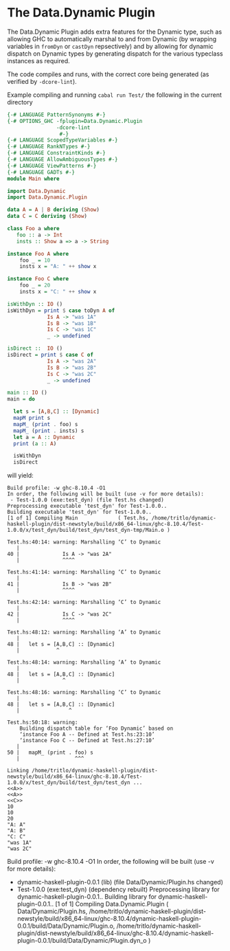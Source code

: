 The Data.Dynamic Plugin
======

The Data.Dynamic Plugin adds extra features for the Dynamic type, such as
allowing GHC to automatically marshal to and from Dynamic (by wrapping variables
in `fromDyn` or `castDyn` repsectively) and by allowing for dynamic dispatch on
Dynamic types by generating dispatch for the various typeclass instances as
required.

The code compiles and runs, with the correct core being generated (as verified
by `-dcore-lint`).

Example compiling and running `cabal run Test/` the following in the current
directory

```haskell
{-# LANGUAGE PatternSynonyms #-}
{-# OPTIONS_GHC -fplugin=Data.Dynamic.Plugin
                -dcore-lint
                 #-}
{-# LANGUAGE ScopedTypeVariables #-}
{-# LANGUAGE RankNTypes #-}
{-# LANGUAGE ConstraintKinds #-}
{-# LANGUAGE AllowAmbiguousTypes #-}
{-# LANGUAGE ViewPatterns #-}
{-# LANGUAGE GADTs #-}
module Main where

import Data.Dynamic
import Data.Dynamic.Plugin

data A = A | B deriving (Show)
data C = C deriving (Show)

class Foo a where
   foo :: a -> Int
   insts :: Show a => a -> String

instance Foo A where
    foo _ = 10
    insts x = "A: " ++ show x

instance Foo C where
    foo _ = 20
    insts x = "C: " ++ show x

isWithDyn :: IO ()
isWithDyn = print $ case toDyn A of
             Is A -> "was 1A"
             Is B -> "was 1B"
             Is C -> "was 1C"
             _ -> undefined

isDirect ::  IO ()
isDirect = print $ case C of
             Is A -> "was 2A"
             Is B -> "was 2B"
             Is C -> "was 2C"
             _ -> undefined

main :: IO ()
main = do

  let s = [A,B,C] :: [Dynamic]
  mapM print s
  mapM_ (print . foo) s
  mapM_ (print . insts) s
  let a = A :: Dynamic
  print (a :: A)

  isWithDyn
  isDirect
```

will yield:

```console
Build profile: -w ghc-8.10.4 -O1
In order, the following will be built (use -v for more details):
 - Test-1.0.0 (exe:test_dyn) (file Test.hs changed)
Preprocessing executable 'test_dyn' for Test-1.0.0..
Building executable 'test_dyn' for Test-1.0.0..
[1 of 1] Compiling Main             ( Test.hs, /home/tritlo/dynamic-haskell-plugin/dist-newstyle/build/x86_64-linux/ghc-8.10.4/Test-1.0.0/x/test_dyn/build/test_dyn/test_dyn-tmp/Main.o )

Test.hs:40:14: warning: Marshalling ‘C’ to Dynamic
   |
40 |              Is A -> "was 2A"
   |              ^^^^

Test.hs:41:14: warning: Marshalling ‘C’ to Dynamic
   |
41 |              Is B -> "was 2B"
   |              ^^^^

Test.hs:42:14: warning: Marshalling ‘C’ to Dynamic
   |
42 |              Is C -> "was 2C"
   |              ^^^^

Test.hs:48:12: warning: Marshalling ‘A’ to Dynamic
   |
48 |   let s = [A,B,C] :: [Dynamic]
   |            ^

Test.hs:48:14: warning: Marshalling ‘A’ to Dynamic
   |
48 |   let s = [A,B,C] :: [Dynamic]
   |              ^

Test.hs:48:16: warning: Marshalling ‘C’ to Dynamic
   |
48 |   let s = [A,B,C] :: [Dynamic]
   |                ^

Test.hs:50:18: warning:
    Building dispatch table for ‘Foo Dynamic’ based on
    ‘instance Foo A -- Defined at Test.hs:23:10’
    ‘instance Foo C -- Defined at Test.hs:27:10’
   |
50 |   mapM_ (print . foo) s
   |                  ^^^

Linking /home/tritlo/dynamic-haskell-plugin/dist-newstyle/build/x86_64-linux/ghc-8.10.4/Test-1.0.0/x/test_dyn/build/test_dyn/test_dyn ...
<<A>>
<<A>>
<<C>>
10
10
20
"A: A"
"A: B"
"C: C"
"was 1A"
"was 2C"
```
Build profile: -w ghc-8.10.4 -O1
In order, the following will be built (use -v for more details):
 - dynamic-haskell-plugin-0.0.1 (lib) (file Data/Dynamic/Plugin.hs changed)
 - Test-1.0.0 (exe:test_dyn) (dependency rebuilt)
Preprocessing library for dynamic-haskell-plugin-0.0.1..
Building library for dynamic-haskell-plugin-0.0.1..
[1 of 1] Compiling Data.Dynamic.Plugin ( Data/Dynamic/Plugin.hs, /home/tritlo/dynamic-haskell-plugin/dist-newstyle/build/x86_64-linux/ghc-8.10.4/dynamic-haskell-plugin-0.0.1/build/Data/Dynamic/Plugin.o, /home/tritlo/dynamic-haskell-plugin/dist-newstyle/build/x86_64-linux/ghc-8.10.4/dynamic-haskell-plugin-0.0.1/build/Data/Dynamic/Plugin.dyn_o )
